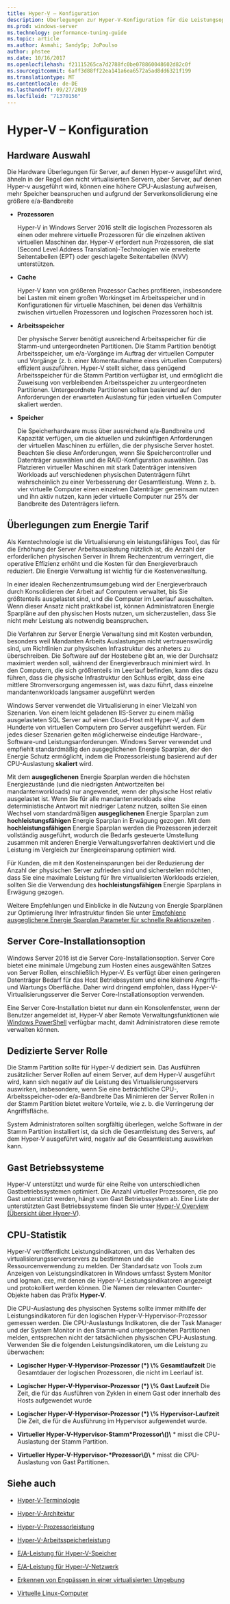 ```yaml
---
title: Hyper-V – Konfiguration
description: Überlegungen zur Hyper-V-Konfiguration für die Leistungsoptimierung
ms.prod: windows-server
ms.technology: performance-tuning-guide
ms.topic: article
ms.author: Asmahi; SandySp; JoPoulso
author: phstee
ms.date: 10/16/2017
ms.openlocfilehash: f21115265ca7d2788fc0be078860048602d82c0f
ms.sourcegitcommit: 6aff3d88ff22ea141a6ea6572a5ad8dd6321f199
ms.translationtype: MT
ms.contentlocale: de-DE
ms.lasthandoff: 09/27/2019
ms.locfileid: "71370156"
---
```

# <a name="hyper-v-configuration"></a>Hyper-V – Konfiguration

## <a name="hardware-selection"></a>Hardware Auswahl

Die Hardware Überlegungen für Server, auf denen Hyper-v ausgeführt wird, ähneln in der Regel den nicht virtualisierten Servern, aber Server, auf denen Hyper-v ausgeführt wird, können eine höhere CPU-Auslastung aufweisen, mehr Speicher beanspruchen und aufgrund der Serverkonsolidierung eine größere e/a-Bandbreite

-   **Prozessoren**

    Hyper-V in Windows Server 2016 stellt die logischen Prozessoren als einen oder mehrere virtuelle Prozessoren für die einzelnen aktiven virtuellen Maschinen dar. Hyper-V erfordert nun Prozessoren, die slat (Second Level Address Translation)-Technologien wie erweiterte Seitentabellen (EPT) oder geschlagelte Seitentabellen (NVV) unterstützen.

-   **Cache**

    Hyper-V kann von größeren Prozessor Caches profitieren, insbesondere bei Lasten mit einem großen Workingset im Arbeitsspeicher und in Konfigurationen für virtuelle Maschinen, bei denen das Verhältnis zwischen virtuellen Prozessoren und logischen Prozessoren hoch ist.

-   **Arbeitsspeicher**

    Der physische Server benötigt ausreichend Arbeitsspeicher für die Stamm-und untergeordneten Partitionen. Die Stamm Partition benötigt Arbeitsspeicher, um e/a-Vorgänge im Auftrag der virtuellen Computer und Vorgänge (z. b. einer Momentaufnahme eines virtuellen Computers) effizient auszuführen. Hyper-V stellt sicher, dass genügend Arbeitsspeicher für die Stamm Partition verfügbar ist, und ermöglicht die Zuweisung von verbleibenden Arbeitsspeicher zu untergeordneten Partitionen. Untergeordnete Partitionen sollten basierend auf den Anforderungen der erwarteten Auslastung für jeden virtuellen Computer skaliert werden.

-   **Speicher**

    Die Speicherhardware muss über ausreichend e/a-Bandbreite und Kapazität verfügen, um die aktuellen und zukünftigen Anforderungen der virtuellen Maschinen zu erfüllen, die der physische Server hostet. Beachten Sie diese Anforderungen, wenn Sie Speichercontroller und Datenträger auswählen und die RAID-Konfiguration auswählen. Das Platzieren virtueller Maschinen mit stark Datenträger intensiven Workloads auf verschiedenen physischen Datenträgern führt wahrscheinlich zu einer Verbesserung der Gesamtleistung. Wenn z. b. vier virtuelle Computer einen einzelnen Datenträger gemeinsam nutzen und ihn aktiv nutzen, kann jeder virtuelle Computer nur 25% der Bandbreite des Datenträgers liefern.

## <a name="power-plan-considerations"></a>Überlegungen zum Energie Tarif

Als Kerntechnologie ist die Virtualisierung ein leistungsfähiges Tool, das für die Erhöhung der Server Arbeitsauslastung nützlich ist, die Anzahl der erforderlichen physischen Server in Ihrem Rechenzentrum verringert, die operative Effizienz erhöht und die Kosten für den Energieverbrauch reduziert. Die Energie Verwaltung ist wichtig für die Kostenverwaltung. 

In einer idealen Rechenzentrumsumgebung wird der Energieverbrauch durch Konsolidieren der Arbeit auf Computern verwaltet, bis Sie größtenteils ausgelastet sind, und die Computer im Leerlauf ausschalten. Wenn dieser Ansatz nicht praktikabel ist, können Administratoren Energie Sparpläne auf den physischen Hosts nutzen, um sicherzustellen, dass Sie nicht mehr Leistung als notwendig beanspruchen. 

Die Verfahren zur Server Energie Verwaltung sind mit Kosten verbunden, besonders weil Mandanten Arbeits Auslastungen nicht vertrauenswürdig sind, um Richtlinien zur physischen Infrastruktur des anheters zu überschreiben. Die Software auf der Hostebene gibt an, wie der Durchsatz maximiert werden soll, während der Energieverbrauch minimiert wird. In den Computern, die sich größtenteils im Leerlauf befinden, kann dies dazu führen, dass die physische Infrastruktur den Schluss ergibt, dass eine mittlere Stromversorgung angemessen ist, was dazu führt, dass einzelne mandantenworkloads langsamer ausgeführt werden

Windows Server verwendet die Virtualisierung in einer Vielzahl von Szenarien. Von einem leicht geladenen IIS-Server zu einem mäßig ausgelasteten SQL Server auf einen Cloud-Host mit Hyper-V, auf dem Hunderte von virtuellen Computern pro Server ausgeführt werden. Für jedes dieser Szenarien gelten möglicherweise eindeutige Hardware-, Software-und Leistungsanforderungen. Windows Server verwendet und empfiehlt standardmäßig den ausgeglichenen Energie Sparplan, der den Energie Schutz ermöglicht, indem die Prozessorleistung basierend auf der CPU-Auslastung **skaliert** wird.

Mit dem **ausgeglichenen** Energie Sparplan werden die höchsten Energiezustände (und die niedrigsten Antwortzeiten bei mandantenworkloads) nur angewendet, wenn der physische Host relativ ausgelastet ist. Wenn Sie für alle mandantenworkloads eine deterministische Antwort mit niedriger Latenz nutzen, sollten Sie einen Wechsel vom standardmäßigen **ausgeglichenen** Energie Sparplan zum **hochleistungsfähigen** Energie Sparplan in Erwägung gezogen. Mit dem **hochleistungsfähigen** Energie Sparplan werden die Prozessoren jederzeit vollständig ausgeführt, wodurch die Bedarfs gesteuerte Umstellung zusammen mit anderen Energie Verwaltungsverfahren deaktiviert und die Leistung im Vergleich zur Energieeinsparung optimiert wird.

Für Kunden, die mit den Kosteneinsparungen bei der Reduzierung der Anzahl der physischen Server zufrieden sind und sicherstellen möchten, dass Sie eine maximale Leistung für Ihre virtualisierten Workloads erzielen, sollten Sie die Verwendung des **hochleistungsfähigen** Energie Sparplans in Erwägung gezogen.

Weitere Empfehlungen und Einblicke in die Nutzung von Energie Sparplänen zur Optimierung Ihrer Infrastruktur finden Sie unter [Empfohlene ausgeglichene Energie Sparplan Parameter für schnelle Reaktionszeiten](../../hardware/power/recommended-balanced-plan-parameters.md) .



## <a name="server-core-installation-option"></a>Server Core-Installationsoption

Windows Server 2016 ist die Server Core-Installationsoption. Server Core bietet eine minimale Umgebung zum Hosten eines ausgewählten Satzes von Server Rollen, einschließlich Hyper-V. Es verfügt über einen geringeren Datenträger Bedarf für das Host Betriebssystem und eine kleinere Angriffs-und Wartungs Oberfläche. Daher wird dringend empfohlen, dass Hyper-V-Virtualisierungsserver die Server Core-Installationsoption verwenden.

Eine Server Core-Installation bietet nur dann ein Konsolenfenster, wenn der Benutzer angemeldet ist, Hyper-V aber Remote Verwaltungsfunktionen wie [Windows PowerShell](https://technet.microsoft.com/library/hh848559.aspx) verfügbar macht, damit Administratoren diese remote verwalten können.

## <a name="dedicated-server-role"></a>Dedizierte Server Rolle

Die Stamm Partition sollte für Hyper-V dediziert sein. Das Ausführen zusätzlicher Server Rollen auf einem Server, auf dem Hyper-V ausgeführt wird, kann sich negativ auf die Leistung des Virtualisierungsservers auswirken, insbesondere, wenn Sie eine beträchtliche CPU-, Arbeitsspeicher-oder e/a-Bandbreite Das Minimieren der Server Rollen in der Stamm Partition bietet weitere Vorteile, wie z. b. die Verringerung der Angriffsfläche.

System Administratoren sollten sorgfältig überlegen, welche Software in der Stamm Partition installiert ist, da sich die Gesamtleistung des Servers, auf dem Hyper-V ausgeführt wird, negativ auf die Gesamtleistung auswirken kann.

## <a name="guest-operating-systems"></a>Gast Betriebssysteme

Hyper-V unterstützt und wurde für eine Reihe von unterschiedlichen Gastbetriebssystemen optimiert. Die Anzahl virtueller Prozessoren, die pro Gast unterstützt werden, hängt vom Gast Betriebssystem ab. Eine Liste der unterstützten Gast Betriebssysteme finden Sie unter [Hyper-V Overview (Übersicht über Hyper-V](https://technet.microsoft.com/library/hh831531.aspx)).

## <a name="cpu-statistics"></a>CPU-Statistik

Hyper-V veröffentlicht Leistungsindikatoren, um das Verhalten des virtualisierungsserverservers zu bestimmen und die Ressourcenverwendung zu melden. Der Standardsatz von Tools zum Anzeigen von Leistungsindikatoren in Windows umfasst System Monitor und logman. exe, mit denen die Hyper-V-Leistungsindikatoren angezeigt und protokolliert werden können. Die Namen der relevanten Counter-Objekte haben das Präfix **Hyper-V**.

Die CPU-Auslastung des physischen Systems sollte immer mithilfe der Leistungsindikatoren für den logischen Hyper-V-Hypervisor-Prozessor gemessen werden. Die CPU-Auslastungs Indikatoren, die der Task Manager und der System Monitor in den Stamm-und untergeordneten Partitionen melden, entsprechen nicht der tatsächlichen physischen CPU-Auslastung. Verwenden Sie die folgenden Leistungsindikatoren, um die Leistung zu überwachen:

- **Logischer Hyper-V-Hypervisor-Prozessor (\*) \\% Gesamtlaufzeit** Die Gesamtdauer der logischen Prozessoren, die nicht im Leerlauf ist.

- **Logischer Hyper-V-Hypervisor-Prozessor (\*) \\% Gast Laufzeit** Die Zeit, die für das Ausführen von Zyklen in einem Gast oder innerhalb des Hosts aufgewendet wurde

- **Logischer Hyper-V-Hypervisor-Prozessor (\*) \\% Hypervisor-Laufzeit** Die Zeit, die für die Ausführung im Hypervisor aufgewendet wurde.

- **Virtueller Hyper-V-Hypervisor-Stamm\*Prozessor\\()\\** * misst die CPU-Auslastung der Stamm Partition.

- **Virtueller Hyper-V-Hypervisor-\*Prozessor\\()\\** * misst die CPU-Auslastung von Gast Partitionen.


## <a name="see-also"></a>Siehe auch

-   [Hyper-V-Terminologie](terminology.md)

-   [Hyper-V-Architektur](architecture.md)

-   [Hyper-V-Prozessorleistung](processor-performance.md)

-   [Hyper-V-Arbeitsspeicherleistung](memory-performance.md)

-   [E/A-Leistung für Hyper-V-Speicher](storage-io-performance.md)

-   [E/A-Leistung für Hyper-V-Netzwerk](network-io-performance.md)

-   [Erkennen von Engpässen in einer virtualisierten Umgebung](detecting-virtualized-environment-bottlenecks.md)

-   [Virtuelle Linux-Computer](linux-virtual-machine-considerations.md)
